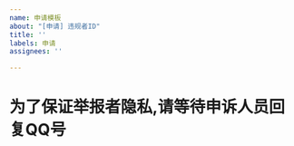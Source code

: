 ```yaml
---
name: 申请模板
about: "[申请] 违规者ID"
title: ''
labels: 申请
assignees: ''

---
```


# 为了保证举报者隐私,请等待申诉人员回复QQ号
